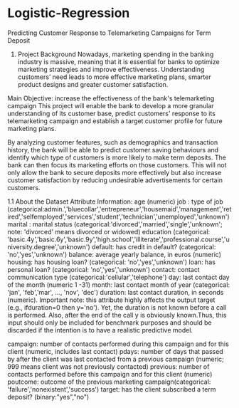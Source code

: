 # Logistic-Regression

Predicting Customer Response to Telemarketing Campaigns for Term Deposit
1. Project Background
Nowadays, marketing spending in the banking industry is massive, meaning that it is essential for banks to optimize marketing strategies and improve effectiveness. Understanding customers’ need leads to more effective marketing plans, smarter product designs and greater customer satisfaction.

Main Objective: increase the effectiveness of the bank's telemarketing campaign This project will enable the bank to develop a more granular understanding of its customer base, predict customers' response to its telemarketing campaign and establish a target customer profile for future marketing plans.

By analyzing customer features, such as demographics and transaction history, the bank will be able to predict customer saving behaviours and identify which type of customers is more likely to make term deposits. The bank can then focus its marketing efforts on those customers. This will not only allow the bank to secure deposits more effectively but also increase customer satisfaction by reducing undesirable advertisements for certain customers.

1.1 About the Dataset
Attribute Information:
age (numeric)
job : type of job (categorical:admin.','bluecollar','entrepreneur','housemaid','management','retired','selfemployed','services','student','technician','unemployed','unknown')
marital : marital status (categorical:'divorced','married','single','unknown'; note: 'divorced' means divorced or widowed)
education (categorical: 'basic.4y','basic.6y','basic.9y','high.school','illiterate','professional.course','university.degree','unknown')
default: has credit in default? (categorical: 'no','yes','unknown')
balance: average yearly balance, in euros (numeric)
housing: has housing loan? (categorical: 'no','yes','unknown')
loan: has personal loan? (categorical: 'no','yes','unknown')
contact: contact communication type (categorical:'cellular','telephone')
day: last contact day of the month (numeric 1 -31)
month: last contact month of year (categorical: 'jan', 'feb','mar', …, 'nov', 'dec')
duration: last contact duration, in seconds (numeric).
Important note: this attribute highly affects the output target (e.g., ifduration=0 then y='no'). Yet, the duration is not known before a call is performed. Also, after the end of the call y is obviously known.Thus, this input should only be included for benchmark purposes and should be discarded if the intention is to have a realistic predictive model.

campaign: number of contacts performed during this campaign and for this client (numeric, includes last contact)
pdays: number of days that passed by after the client was last contacted from a previous campaign (numeric; 999 means client was not previously contacted)
previous: number of contacts performed before this campaign and for this client (numeric)
poutcome: outcome of the previous marketing campaign(categorical: 'failure','nonexistent','success')
target: has the client subscribed a term deposit? (binary:"yes","no")
